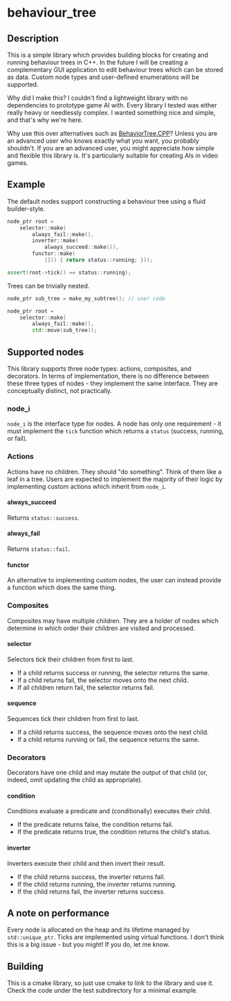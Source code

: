 # behaviour_tree

## Description

This is a simple library which provides building blocks for creating and running behaviour trees in C++. In the future I will be creating a complementary GUI application to edit behaviour trees which can be stored as data. Custom node types and user-defined enumerations will be supported.

Why did I make this? I couldn't find a lightweight library with no dependencies to prototype game AI with. Every library I tested was either really heavy or needlessly complex. I wanted something nice and simple, and that's why we're here.

Why use this over alternatives such as [BehaviorTree.CPP](https://www.behaviortree.dev/)? Unless you are an advanced user who knows exactly what you want, you probably shouldn't. If you are an advanced user, you might appreciate how simple and flexible this library is. It's particularly suitable for creating AIs in video games.

## Example

The default nodes support constructing a behaviour tree using a fluid builder-style.

```cpp
node_ptr root =
    selector::make(
        always_fail::make(),
        inverter::make(
            always_succeed::make()),
        functor::make(
            []() { return status::running; }));

assert(root->tick() == status::running);
```

Trees can be trivially nested.

```cpp
node_ptr sub_tree = make_my_subtree(); // user code

node_ptr root =
    selector::make(
        always_fail::make(),
        std::move(sub_tree));
```

## Supported nodes

This library supports three node types: actions, composites, and decorators. In terms of implementation, there is no difference between these three types of nodes - they implement the same interface. They are conceptually distinct, not practically.

### node_i

`node_i` is the interface type for nodes. A node has only one requirement - it must implement the `tick` function which returns a `status` (success, running, or fail).

### Actions

Actions have no children. They should "do something". Think of them like a leaf in a tree. Users are expected to implement the majority of their logic by implementing custom actions which inherit from `node_i`.

#### always_succeed

Returns `status::success`.

#### always_fail

Returns `status::fail`.

#### functor

An alternative to implementing custom nodes, the user can instead provide a function which does the same thing.

### Composites

Composites may have multiple children. They are a holder of nodes which determine in which order their children are visited and processed.

#### selector

Selectors tick their children from first to last.

* If a child returns success or running, the selector returns the same.
* If a child returns fail, the selector moves onto the next child.
* If all children return fail, the selector returns fail.

#### sequence

Sequences tick their children from first to last.

* If a child returns success, the sequence moves onto the next child.
* If a child returns running or fail, the sequence returns the same.

### Decorators

Decorators have one child and may mutate the output of that child (or, indeed, omit updating the child as appropriate).

#### condition

Conditions evaluate a predicate and (conditionally) executes their child.

* If the predicate returns false, the condition returns fail.
* If the predicate returns true, the condition returns the child's status.

#### inverter

Inverters execute their child and then invert their result.

* If the child returns success, the inverter returns fail.
* If the child returns running, the inverter returns running.
* If the child returns fail, the inverter returns success.

## A note on performance

Every node is allocated on the heap and its lifetime managed by `std::unique_ptr`. Ticks are implemented using virtual functions. I don't think this is a big issue - but you might! If you do, let me know.

## Building

This is a cmake library, so just use cmake to link to the library and use it. Check the code under the test subdirectory for a minimal example.
